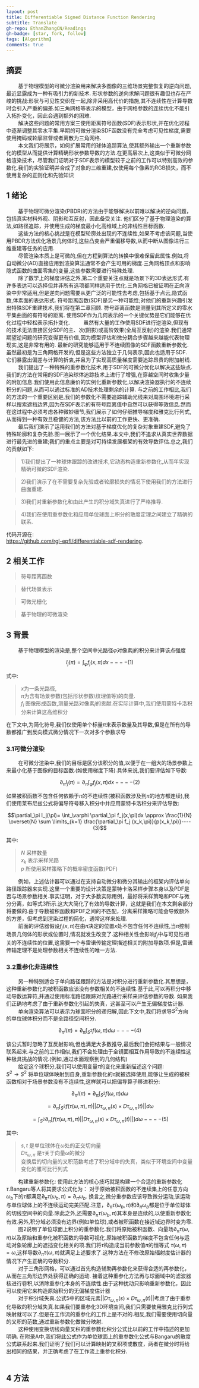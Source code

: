 ```yaml
---
layout: post
title: Differentiable Signed Distance Function Rendering
subtitle: Translate
gh-repo: EthanZhangCN/Readings
gh-badge: [star, fork, follow]
tags: [Algorithm]
comments: true
---
```

## 摘要
&emsp;&emsp;
基于物理模型的可微分渲染用来解决多图像的三维场景完整恢复的逆向问题,最近显露成为一种有吸引力的新技术. 形状参数的逆向求解问题很有趣但也存在严峻的挑战:形状与可见性交织在一起,除非采用高代价的措施,其不连续性在计算导数时会引入严重的偏差.如三角网格等表示的模型，由于网格参数的连续优化不能引入拓扑变化，因此会遇到额外的困难.  
&emsp;&emsp;
解决这些问题的常用方案三使用距离符号函数(SDF)表示形状,并在优化过程中逐渐调整其零水平集.早期的可微分渲染SDF函数没有完全考虑可见性梯度,需要使用掩码或轮廓监督或者离散为三角网格.  
&emsp;&emsp;
本文我们将展示，如何扩展常用的球体追踪算法,使其额外输出一个重新参数化的模型从而提供计算精确形状参数导数的方法.在更高层次上,这类似于可微分网格渲染技术，尽管我们证明对于SDF表示的模型较于之前的工作可以特别高效的参数化.我们的实验证明并合成了对象的三维重建,仅使用每个像素的RGB损失，而不使用复杂的正则化和先验知识  
## 1 绪论
&emsp;&emsp;
基于物理可微分渲染(PBDR)的方法由于能够解决以前难以解决的逆向问题，包括真实材料外观、阴影和互反射，因此备受关注. 他们区分了基于物理渲染的算法,如路径追踪，并使用生成的梯度最小化高维域上的非线性目标函数.  
&emsp;&emsp;
这些方法的核心挑战是在模型轮廓处出现的不连续性,如果不考虑该问题,当使用PBDR方法优化场景几何体时,这些凸变会严重偏移导数,从而中断从图像进行三维重建等任务的应用.  
&emsp;&emsp;
尽管渲染本质上是可微的,但在方程到算法的转换中很难保留此属性.例如,将自动微分(AD)直接应用到渲染算法通常不会产生可用的梯度.三角网格顶点和影响隐式函数的曲面零集的变量,这些参数需要进行特殊处理.  
&emsp;&emsp;
除了数学上的梯度评估之外,第二个重要关注点就是场景下的3D表达形式.有许多表达可以选择但并非所有选项都同样适用于优化.三角网格已被证明在正向渲染中非常适用,但是逆向问题需要从更广泛的可能性去考虑,包括基于点云,隐式函数,体素面的表达形式. 符号距离函数(SDF)是另一种可能性;对他们的重新兴趣引发出特殊SDF重建技术,我们将在第二章回顾. 符号距离函数是测量到其所定义的零水平集曲面的有符号的距离. 使用SDF作为几何表示的一个关键优势是它们能够在优化过程中轻松表示拓扑变化.
&emsp;&emsp;
虽然有大量的工作使用SDF进行逆渲染,但现有的技术无法直接区分SDF的主、次(阴影)或高阶效果(全局互反射)的渲染.我们通常期望逆问题的研究变得更有价值,因为模型评估和微分耦合步骤越来越能代表物理现实,这是非常有用的. 最新的研究能够适用于不连续图像的SDF函数重新参数化. 虽然最初是为三角网格开发的,但是这些方法独立于几何表示,因此也适用于SDF. 它们暴露出偏差与计算的折衷,并且为了实现高质量梯度需要追踪昂贵的附加射线.  
&emsp;&emsp;
我们提出了一种特殊的重参数化技术,用于SDF的可微分优化以解决这些缺点.我们的方法在常用的SDF渲染球体追踪技术上进行了增强,在穿越空间时收集少量的附加信息.我们使用此信息廉价的实例化重新参数化,以解决渲染器执行的不连续积分的问题,从而可以通过标准的AD技术处理剩余的计算. 与之前的工作相比,我们的方法的一个重要区别是,我们的参数化不需要追踪辅助光线来对周围环境进行采样以搜索遮挡边界,因为在SDF表示的有符号距离值中自然可以获得等效信息.然而在这过程中必须考虑各种微妙细节,我们展示了如何仔细推导梯度和雅克比行列式,从而得到一种有效且稳健的方法,该方法比以前的工作更快、更准确.  
&emsp;&emsp;
最后我们演示了运用我们的方法对基于梯度优化的复杂对象重建SDF,避免了特殊轮廓和复杂先验.图一展示了一个优化结果.本文中,我们不追求从真实世界数据进行最先进的重建;我们的重点主要是对可持续发展框架的有效导数评估.总之,我们的贡献如下:  
>1)我们提出了一种球体跟踪的改进技术,它动态构造重新参数化,从而年实现精确可微的SDF渲染.  

>2)我们演示了在不需要复杂先验或者轮廓损失的情况下使用我们的方法进行曲面重建.  

>3)我们对重新参数化和由此产生的积分域失真进行了严格推导.  

>4)我们在使用重参数化和应用单位球面上积分的散度定理之间建立了精确的联系.

代码开源在:  
https://github.com/rgl-epfl/differentiable-sdf-rendering.


## 2 相关工作

> 符号距离函数

> 替代场景表示

> 可微光栅化

> 基于物理的可微渲染

## 3 背景
&emsp;&emsp;
基于物理模型的渲染是,整个空间中光路径$\varphi$对像素j的积分来计算该点强度

$$I_j(\pi) =\int_\varphi f_j(x,\pi)dx ----(1)$$

式中:
>$x$为一条光路径,   
>$\pi$为含有场景参数(包括形状参数\纹理值等)的向量.  
>$f_i$ 图像形成函数,测量光路对像素$j$的贡献.在实际计算中,我们使用蒙特卡洛积分来计算这高维积分  

在下文中,为简化符号,我们仅使用单个标量$\pi$来表示数量及其导数,但是在所有的导数都推广到反向模式微分情况下一次对多个参数求导

### 3.1可微分渲染
&emsp;&emsp;
在可微分渲染中,我们的目标是区分该积分的值,以便于在一组大的场景参数上来最小化基于图像的目标函数.(如使用梯度下降).具体来说,我们要评估如下导数:

$$\partial_\pi I_j(\pi)=\partial_\pi \int_\varphi f_j(x,\pi)dx----(2)$$

如果被积函数不包含任何依赖于$\pi$的不连续性(被积函数涉及到$\pi$的地方都连续),我们使用莱布尼兹公式将偏导符号移入积分中并应用蒙特卡洛积分来评估导数:

$$\partial_\pi I_j(\pi)= \int_\varphi \partial_\pi f_j(x,\pi)dx \approx \frac{1}{N} \overset{N} \sum \limits_{k=1} \frac{\partial_\pi f_j (x_k,\pi)}{p(x_k,\pi)}----(3)$$

其中:
> $N$ 采样数量  
> $x_k$ 表示采样光路  
> $p$ 所使用采样策略下的概率密度函数(PDF)  

&emsp;&emsp;
例如，上述估计器可以通过在支持自动微分和微分其输出的框架内评估单向路径跟踪器来实现.这里一个重要的设计决策是蒙特卡洛采样步骤本身以及PDF是否与场景参数相关.事实证明，对于大多数实际用例，最好将采样策略和PDF与微分分离，如等式3所示.这大大简化了有效的导数计算，这就是我们在本文剩余部分将要做的.由于导数被积函数和PDF之间的不匹配，分离采样策略可能会导致额外的方差，但考虑到渲染过程的简化，通常这样来处理.  
&emsp;&emsp;
前面的评估器假设$f_j(x,\pi)$在由$\pi$决定的位置$x$处不包含任何不连续性,当$\pi$控制场景几何体的形状或位置时,情况就发生改变了.这种相关性会影响$f_j$中与可见性相关的不连续性的位置,这需要一个与雷诺传输定理描述相关的附加导数项.但是,雷诺传输定理不是处理参数相关不连续性的唯一方法.

### 3.2重参化非连续性
&emsp;&emsp;
另一种特别适合于单向路径跟踪的方法是对积分进行重新参数化.其思想是，这种重新参数化的被积函数应该没有参数相关的不连续性.基于此,可以再积分中移动导数运算符,并通过使用标准路径跟踪对光路进行采样来评估参数的导数. 如果我们正确地考虑了由于重新参数化引起的失真，这甚至可以产生无偏梯度估计器.  
&emsp;&emsp;
单向渲染算法可以表示为球面积分的递归解,因此下文中,我们将求导$S^2$方向的单位球体积分而不是全路径空间积分.

$$\partial_\pi I(\pi) = \partial_\pi \int_{S^2}f(\omega,\pi)d\omega----(4)$$

该公式暂时忽略了互反射影响,但也满足大多数推导,最后我们会把结果与一般情况联系起来.与之前的工作相似,我们不会处理由于全镜面相互作用导致的不连续性这种极具挑战的情况.(例如,通过水面观察到的几何结构)  
&emsp;&emsp;
给定这个球积分,我们可以使用变量$\tau$的变化来重新描述这个问题:  
$S^2 \rightarrow S^2$ 将单位球体映射到自身,重新参数化的$\tau$就被选择使用,能够让生成的被积函数相对于场景参数没有不连续性,这样就可以把偏导算子移进积分:  

$$\partial_\pi I(\pi) = \partial_\pi \int_{S^2} f(\omega,\pi)d\omega$$

$$=\partial_\pi \int_{S^2}f(\tau(\omega,\pi),\pi)||D\tau_{\omega,\pi}(s) \times D\tau_{\omega,\pi}(t)||d\omega$$

$$=\int_{S^2}\partial_\pi [f(\tau(\omega,\pi),\pi)||D\tau_{\omega,\pi}(s) \times D\tau_{\omega,\pi}(t)||]d\omega ----(5)$$

其中:  
> $s,t$ 是单位球体在$\omega$处的正交切向量  
> $D\tau_{\omega,\pi}$ 是$\tau$关于向量$\omega$的微分  
变换后的切向量的叉积范数考虑了积分域中的失真，类似于环境空间中变量变化的雅可比行列式  

&emsp;&emsp;
构建重新参数化:  使用此方法的核心技巧就是构建一个合适的重新参数化$\tau$.Bangaru等人将其要求公式化为：
对于原始被积函数的不连续集上的任意方向$\omega_b$下的$\tau$都满足$\partial_\pi\tau(\omega_b,\pi)=\partial_\pi\omega_b$. 换言之,微分重参数应该导致微分运动,该运动与单位球体上的不连续运动完美匹配.注意，$\partial_\pi\tau(\omega_b,\pi)$和$\partial_\pi\omega_b$都是位于单位球体的切线空间中的向量.除此之外,还需要$\partial_\pi\tau(\omega_b,\pi)$其本身是连续的,以使重新参数化有效.另外,积分域必须没有边界(例如单位球),或者被积函数在接近域边界时变为零.  
&emsp;&emsp;
图2说明了单位球面上积分的重参数化.我们将原始被积函数、向量场$\partial_\pi \tau(\omega,\pi)$以及原始和重参化被积函数的导数可视化.原始被积函数的梯度不包含任何与运动对象轮廓上的遮挡变化相关的项.我们将$\tau$构造成当前参数值$\pi$的恒等式 $\tau(\omega,\pi)=\omega$,这样导数$\partial_\pi \tau(\omega,\pi)$就满足上述要求了.这种方法在不修改原始辐射度估计器的情况下产生正确的导数积分.  
&emsp;&emsp;
对于三角形网格，可以通过首先构造辅助再参数化来获得合适的再参数化，从而在三角形边界处获得正确的运动. 接着这种重参化方法再与球面域中的滤波器核进行卷积,以消除重参化本身的不连续性.由于这种扰动只影响重新参数化，因此可以使用它来构造原始积分的无偏梯度估计器  
&emsp;&emsp;
对于积分域失真.公式5中的区域元素$||D\tau_{\omega,\pi}(s) \times D\tau_{\omega,\pi}(t)||$考虑了由于重参化导致的积分域失真.如果我们要重参化3D环境空间,我们只需要使用雅克比行列式映射就可以了.但是在工作流的重参化的工作上是不对的.相反,我们需要使用切向量的叉积的范数,通过重新参数化做微分映射.  
&emsp;&emsp;
这种使用变换切线向量叉积的重参数化积分公式比以前的工作中描述的更加明确. 在附录A中,我们将此公式作为单位球面上的重参数化公式与Bangaru的散度公式联系起来.我们证明了我们可以计算映射的叉积项或散度，两者在微分时将给出相同的结果，并正确考虑了在工作流上重参化积分.  
&emsp;&emsp;
## 4 方法






